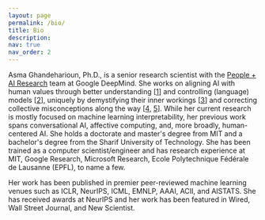 ```yaml
---
layout: page
permalink: /bio/
title: Bio
description: 
nav: true
nav_order: 2
---
```


Asma Ghandeharioun, Ph.D., is a senior research scientist with the <a href="https://google.ai/pair/">People + AI Research</a> team at Google DeepMind. She works on aligning AI with human values through better understanding [<a href="https://pair-code.github.io/interpretability/patchscopes/">1</a>] and controlling (language) models [<a href="/assets/pdf/2928_post_hoc_explanations_of_langu.pdf">2</a>], uniquely by demystifying their inner workings [<a href="https://pair.withgoogle.com/explorables/grokking/">3</a>] and correcting collective misconceptions along the way [<a href="/assets/pdf/13353_does_localization_inform_editi.pdf">4</a>, <a href="https://arxiv.org/abs/2312.03656">5</a>]. While her current research is mostly focused on machine learning interpretability, her previous work spans conversational AI, affective computing, and, more broadly, human-centered AI. She holds a doctorate and master's degree from MIT and a bachelor's degree from the Sharif University of Technology. She has been trained as a computer scientist/engineer and has research experience at MIT, Google Research, Microsoft Research, Ecole Polytechnique Fédérale de Lausanne (EPFL), to name a few.

Her work has been published in premier peer-reviewed machine learning venues such as ICLR, NeurIPS, ICML, EMNLP, AAAI, ACII, and AISTATS. She has received awards at NeurIPS and her work has been featured in Wired, Wall Street Journal, and New Scientist.

